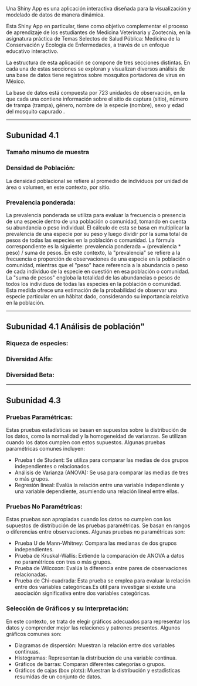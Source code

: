 Una Shiny App es una aplicación interactiva diseñada para la visualización y modelado de datos de manera dinámica.

Esta Shiny App en particular, tiene como objetivo complementar el proceso de aprendizaje de los estudiantes de Medicina Veterinaria y Zootecnia, en la asignatura práctica de Temas Selectos de Salud Pública: Medicina de la Conservación y Ecología de Enfermedades, a través de un enfoque educativo interactivo.

La estructura de esta aplicación se compone de tres secciones distintas. En cada una de estas secciones se exploran y visualizan diversos análisis de una base de datos tiene registros sobre mosquitos portadores de virus en México.

La base de datos está compuesta por 723 unidades de observación, en la que cada una contiene información sobre el sitio de captura (sitio), número de trampa (trampa), género, nombre de la especie (nombre), sexo y edad del mosquito capurado . 

---
## Subunidad 4.1

### Tamaño mínumo de muestra

### Densidad de Población:
La densidad poblacional se refiere al promedio de individuos por unidad de área o volumen, en este contexto, por sitio.

### Prevalencia ponderada:
La prevalencia ponderada se utiliza para evaluar la frecuencia o presencia de una especie dentro de una población o comunidad, tomando en cuenta su abundancia o peso individual. El cálculo de esta se basa en multiplicar la prevalencia de una especie por su peso y luego dividir por la suma total de pesos de todas las especies en la población o comunidad.
La fórmula correspondiente es la siguiente: 
prevalencia ponderada = (prevalencia * peso) / suma de pesos. 
En este contexto, la "prevalencia" se refiere a la frecuencia o proporción de observaciones de una especie en la población o comunidad, mientras que el "peso" hace referencia a la abundancia o peso de cada individuo de la especie en cuestión en esa población o comunidad. La "suma de pesos" engloba la totalidad de las abundancias o pesos de todos los individuos de todas las especies en la población o comunidad.
Esta medida ofrece una estimación de la probabilidad de observar una especie particular en un hábitat dado, considerando su importancia relativa en la población.

---
## Subunidad 4.1 Análisis de población"

### Riqueza de especies:

### Diversidad Alfa:

### Diversidad Beta: 

---
## Subunidad 4.3

### Pruebas Paramétricas: 
Estas pruebas estadísticas se basan en supuestos sobre la distribución de los datos, como la normalidad y la homogeneidad de varianzas. Se utilizan cuando los datos cumplen con estos supuestos. Algunas pruebas paramétricas comunes incluyen:
- Prueba t de Student: Se utiliza para comparar las medias de dos grupos independientes o relacionados.
- Análisis de Varianza (ANOVA): Se usa para comparar las medias de tres o más grupos.
- Regresión lineal: Evalúa la relación entre una variable independiente y una variable dependiente, asumiendo una relación lineal entre ellas.

### Pruebas No Paramétricas: 
Estas pruebas son apropiadas cuando los datos no cumplen con los supuestos de distribución de las pruebas paramétricas. Se basan en rangos o diferencias entre observaciones. Algunas pruebas no paramétricas son:
- Prueba U de Mann-Whitney: Compara las medianas de dos grupos independientes.
- Prueba de Kruskal-Wallis: Extiende la comparación de ANOVA a datos no paramétricos con tres o más grupos.
- Prueba de Wilcoxon: Evalúa la diferencia entre pares de observaciones relacionadas.
- Prueba de Chi-cuadrada: Esta prueba se emplea para evaluar la relación entre dos variables categóricas.Es útil para investigar si existe una asociación significativa entre dos variables categóricas.

### Selección de Gráficos y su Interpretación: 
En este contexto, se trata de elegir gráficos adecuados para representar los datos y comprender mejor las relaciones y patrones presentes. Algunos gráficos comunes son:
- Diagramas de dispersión: Muestran la relación entre dos variables continuas.
- Histogramas: Representan la distribución de una variable continua.
- Gráficos de barras: Comparan diferentes categorías o grupos.
- Gráficos de cajas (box plots): Muestran la distribución y estadísticas resumidas de un conjunto de datos.
